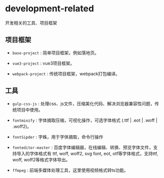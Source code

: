 # development-related
开发相关的工具、项目框架

## 项目框架
- `base-project` : 简单项目框架，例如落地页。

- `vue3-project` : vue3项目框架。

- `webpack-project` : 传统项目框架，webpack打包编译。


## 工具
- `gulp-css-js` : 处理css、js文件，压缩美化代码、解决浏览器兼容性问题，传统项目中使用。

- `fontminify` : 字体摘取压缩，可视化操作，可选字体格式 (.ttf | .eot | .woff | .woff2)。

- `fontSipder` : 字蛛，用于字体摘取，命令行操作

- `fonteditor-master` : 百度字体编辑器，在线编辑、转换、预览字体文件，支持导入的字体格式有 ttf, woff, woff2, svg font, eot, otf等字体格式，支持ttf, woff, woff2等格式字体导出。

- `ffmpeg` : 前端多媒体处理工具，这里使用视频格式转ts功能。



